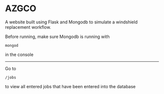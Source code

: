AZGCO
=====

A website built using Flask and Mongodb to simulate a windshield replacement workflow.  

Before running, make sure Mongodb is running with  

    mongod

in the console  

-----------------------

Go to  

    /jobs

to view all entered jobs that have been entered into the database  
